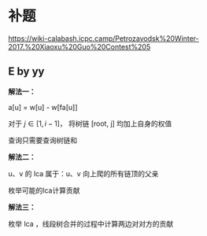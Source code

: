 # 补题

<https://wiki-calabash.icpc.camp/Petrozavodsk%20Winter-2017.%20Xiaoxu%20Guo%20Contest%205>

## E by yy

**解法一：**

a[u] = w[u] - w[fa[u]]

对于 $j \in [1, i - 1]$， 将树链 [root, j] 均加上自身的权值

查询只需要查询树链和

**解法二：**

u、v 的 lca 属于：u、v 向上爬的所有链顶的父亲

枚举可能的lca计算贡献 

**解法三：**

枚举 lca ，线段树合并的过程中计算两边对对方的贡献